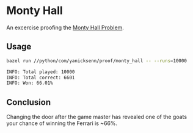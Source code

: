 # Monty Hall

An excercise proofing the [Monty Hall Problem](https://en.wikipedia.org/wiki/Monty_Hall_problem).

## Usage

```bash
bazel run //python/com/yanicksenn/proof/monty_hall -- --runs=10000

INFO: Total played: 10000
INFO: Total correct: 6601
INFO: Won: 66.01%
```

## Conclusion

Changing the door after the game master has revealed one of the goats your chance of winning the Ferrari is ~66%.